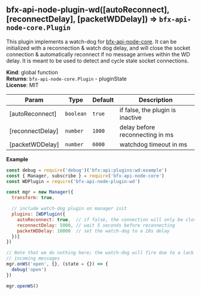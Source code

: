 <a name="bfx-api-node-plugin-wd"></a>

## bfx-api-node-plugin-wd([autoReconnect], [reconnectDelay], [packetWDDelay]) ⇒ <code>bfx-api-node-core.Plugin</code>
This plugin implements a watch-dog for [bfx-api-node-core](https://github.com/bitfinexcom/bfx-api-node-core).
It can be initialized with a reconnection & watch dog delay, and will close
the socket connection & automatically reconnect if no message arrives within
the WD delay. It is meant to be used to detect and cycle stale socket
connections.

**Kind**: global function  
**Returns**: <code>bfx-api-node-core.Plugin</code> - pluginState  
**License**: MIT  

| Param | Type | Default | Description |
| --- | --- | --- | --- |
| [autoReconnect] | <code>boolean</code> | <code>true</code> | if false, the plugin is inactive |
| [reconnectDelay] | <code>number</code> | <code>1000</code> | delay before reconnecting in ms |
| [packetWDDelay] | <code>number</code> | <code>6000</code> | watchdog timeout in ms |

**Example**  
```js
const debug = require('debug')('bfx:api:plugins:wd:example')
const { Manager, subscribe } = require('bfx-api-node-core')
const WDPlugin = require('bfx-api-node-plugin-wd')

const mgr = new Manager({
  transform: true,

  // include watch-dog plugin on manager init
  plugins: [WDPlugin({
    autoReconnect: true,  // if false, the connection will only be closed
    reconnectDelay: 5000, // wait 5 seconds before reconnecting
    packetWDDelay: 10000  // set the watch-dog to a 10s delay
  })]
})

// Note that we do nothing here; the watch-dog will fire due to a lack of
// incoming messages
mgr.onWS('open', {}, (state = {}) => {
  debug('open')
})

mgr.openWS()
```
